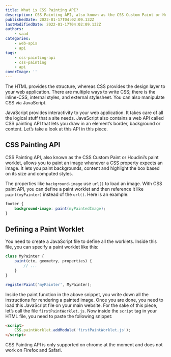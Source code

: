 ```yaml
---
title: What is CSS Painting API?
description: CSS Painting API, also known as the CSS Custom Paint or Houdini’s paint worklet, allows you to paint an image whenever a CSS property expects an image. Let's briefly look at it in this piece.
publishedDate: 2022-01-17T04:02:09.132Z
lastModifiedDate: 2022-01-17T04:02:09.132Z
authors:
    - saad
categories:
    - web-apis
    - api
tags:
    - css-painting-api
    - css-painting
    - api
coverImage: ''
---
```


<Lead>

The HTML provides the structure, whereas CSS provides the design layer to your web application. There are multiple ways to write CSS; there is the inline-CSS, internal styles, and external stylesheet. You can also manipulate CSS via JavaScript.

</Lead>

JavaScript provides interactivity to your web application. It takes care of all the logical stuff that a site needs. JavaScript also contains a web API called CSS painting API that lets you draw in an element’s border, background or content. Let’s take a look at this API in this piece.

## CSS Painting API

CSS Painting API, also known as the CSS Custom Paint or Houdini’s paint worklet, allows you to paint an image whenever a CSS property expects an image. It lets you paint backgrounds, content and highlight the box based on its size and computed styles.

The properties like `background-image` use `url()` to load an image. With CSS paint API, you can define a paint worklet and then reference it like `paint(myPainter)` instead of the `url()`. Here is an example:

```css
footer {
	background-image: paint(myPaintedImage);
}
```

## Defining a Paint Worklet

You need to create a JavaScript file to define all the worklets. Inside this file, you can specify a paint worklet like this:

```js
class MyPainter {
	paint(ctx, geometry, properties) {
		// ...
	}
}

registerPaint('myPainter', MyPainter);
```

Inside the paint function in the above snippet, you write down all the instructions for rendering a painted image. Once you are done, you need to load this JavaScript file on your main website. For the sake of this piece, let’s call the file `firstPaintWorklet.js`. Now inside the `script` tag in your HTML file, you need to paste the following snippet:

```html
<script>
	CSS.paintWorklet.addModule('firstPaintWorklet.js');
</script>
```

CSS Painting API is only supported on chrome at the moment and does not work on Firefox and Safari.

